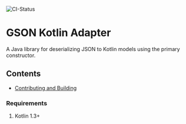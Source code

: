 ![CI-Status](https://travis-ci.com/livefront/livefront-gson-kraft-android.svg?token=yms391pwqdLJQXz4xfsz&branch=master)

# GSON Kotlin Adapter

A Java library for deserializing JSON to Kotlin models using the primary constructor.

## Contents
* [Contributing and Building](#contributing-and-building)

### Requirements

1. Kotlin 1.3+
